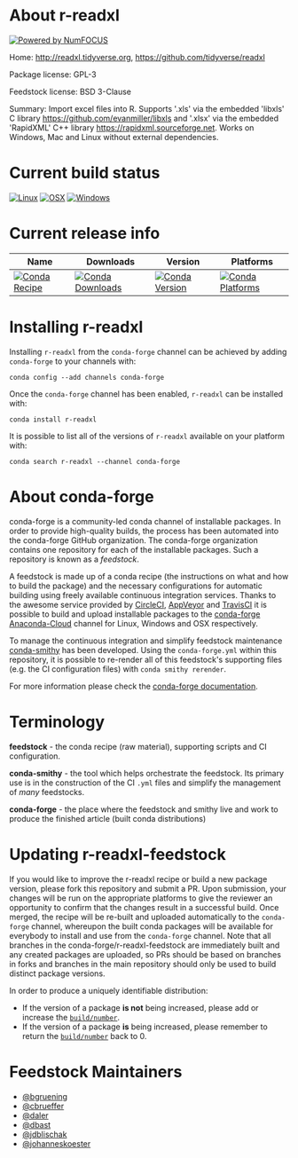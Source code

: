 About r-readxl
==============

[![Powered by NumFOCUS](https://img.shields.io/badge/powered%20by-NumFOCUS-orange.svg?style=flat&colorA=E1523D&colorB=007D8A)](http://numfocus.org)

Home: http://readxl.tidyverse.org, https://github.com/tidyverse/readxl

Package license: GPL-3

Feedstock license: BSD 3-Clause

Summary: Import excel files into R. Supports '.xls' via the embedded 'libxls' C library <https://github.com/evanmiller/libxls> and '.xlsx' via the embedded 'RapidXML' C++ library <https://rapidxml.sourceforge.net>. Works on Windows, Mac and Linux without external dependencies.



Current build status
====================

[![Linux](https://img.shields.io/circleci/project/github/conda-forge/r-readxl-feedstock/master.svg?label=Linux)](https://circleci.com/gh/conda-forge/r-readxl-feedstock)
[![OSX](https://img.shields.io/travis/conda-forge/r-readxl-feedstock/master.svg?label=macOS)](https://travis-ci.org/conda-forge/r-readxl-feedstock)
[![Windows](https://img.shields.io/appveyor/ci/conda-forge/r-readxl-feedstock/master.svg?label=Windows)](https://ci.appveyor.com/project/conda-forge/r-readxl-feedstock/branch/master)

Current release info
====================

| Name | Downloads | Version | Platforms |
| --- | --- | --- | --- |
| [![Conda Recipe](https://img.shields.io/badge/recipe-r--readxl-green.svg)](https://anaconda.org/conda-forge/r-readxl) | [![Conda Downloads](https://img.shields.io/conda/dn/conda-forge/r-readxl.svg)](https://anaconda.org/conda-forge/r-readxl) | [![Conda Version](https://img.shields.io/conda/vn/conda-forge/r-readxl.svg)](https://anaconda.org/conda-forge/r-readxl) | [![Conda Platforms](https://img.shields.io/conda/pn/conda-forge/r-readxl.svg)](https://anaconda.org/conda-forge/r-readxl) |

Installing r-readxl
===================

Installing `r-readxl` from the `conda-forge` channel can be achieved by adding `conda-forge` to your channels with:

```
conda config --add channels conda-forge
```

Once the `conda-forge` channel has been enabled, `r-readxl` can be installed with:

```
conda install r-readxl
```

It is possible to list all of the versions of `r-readxl` available on your platform with:

```
conda search r-readxl --channel conda-forge
```


About conda-forge
=================

conda-forge is a community-led conda channel of installable packages.
In order to provide high-quality builds, the process has been automated into the
conda-forge GitHub organization. The conda-forge organization contains one repository
for each of the installable packages. Such a repository is known as a *feedstock*.

A feedstock is made up of a conda recipe (the instructions on what and how to build
the package) and the necessary configurations for automatic building using freely
available continuous integration services. Thanks to the awesome service provided by
[CircleCI](https://circleci.com/), [AppVeyor](https://www.appveyor.com/)
and [TravisCI](https://travis-ci.org/) it is possible to build and upload installable
packages to the [conda-forge](https://anaconda.org/conda-forge)
[Anaconda-Cloud](https://anaconda.org/) channel for Linux, Windows and OSX respectively.

To manage the continuous integration and simplify feedstock maintenance
[conda-smithy](https://github.com/conda-forge/conda-smithy) has been developed.
Using the ``conda-forge.yml`` within this repository, it is possible to re-render all of
this feedstock's supporting files (e.g. the CI configuration files) with ``conda smithy rerender``.

For more information please check the [conda-forge documentation](https://conda-forge.org/docs/).

Terminology
===========

**feedstock** - the conda recipe (raw material), supporting scripts and CI configuration.

**conda-smithy** - the tool which helps orchestrate the feedstock.
                   Its primary use is in the construction of the CI ``.yml`` files
                   and simplify the management of *many* feedstocks.

**conda-forge** - the place where the feedstock and smithy live and work to
                  produce the finished article (built conda distributions)


Updating r-readxl-feedstock
===========================

If you would like to improve the r-readxl recipe or build a new
package version, please fork this repository and submit a PR. Upon submission,
your changes will be run on the appropriate platforms to give the reviewer an
opportunity to confirm that the changes result in a successful build. Once
merged, the recipe will be re-built and uploaded automatically to the
`conda-forge` channel, whereupon the built conda packages will be available for
everybody to install and use from the `conda-forge` channel.
Note that all branches in the conda-forge/r-readxl-feedstock are
immediately built and any created packages are uploaded, so PRs should be based
on branches in forks and branches in the main repository should only be used to
build distinct package versions.

In order to produce a uniquely identifiable distribution:
 * If the version of a package **is not** being increased, please add or increase
   the [``build/number``](https://conda.io/docs/user-guide/tasks/build-packages/define-metadata.html#build-number-and-string).
 * If the version of a package **is** being increased, please remember to return
   the [``build/number``](https://conda.io/docs/user-guide/tasks/build-packages/define-metadata.html#build-number-and-string)
   back to 0.

Feedstock Maintainers
=====================

* [@bgruening](https://github.com/bgruening/)
* [@cbrueffer](https://github.com/cbrueffer/)
* [@daler](https://github.com/daler/)
* [@dbast](https://github.com/dbast/)
* [@jdblischak](https://github.com/jdblischak/)
* [@johanneskoester](https://github.com/johanneskoester/)

